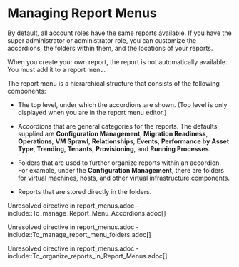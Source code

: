 # Managing Report Menus

By default, all account roles have the same reports available. If you
have the super administrator or administrator role, you can customize
the accordions, the folders within them, and the locations of your
reports.

<div class="note">

When you create your own report, the report is not automatically
available. You must add it to a report menu.

</div>

The report menu is a hierarchical structure that consists of the
following components:

  - The top level, under which the accordions are shown. (Top level is
    only displayed when you are in the report menu editor.)

  - Accordions that are general categories for the reports. The defaults
    supplied are **Configuration Management**, **Migration Readiness**,
    **Operations**, **VM Sprawl**, **Relationships**, **Events**,
    **Performance by Asset Type**, **Trending**, **Tenants**,
    **Provisioning**, and **Running Processes**.

  - Folders that are used to further organize reports within an
    accordion. For example, under the **Configuration Management**,
    there are folders for virtual machines, hosts, and other virtual
    infrastructure components.

  - Reports that are stored directly in the folders.

Unresolved directive in report\_menus.adoc -
include::To\_manage\_Report\_Menu\_Accordions.adoc\[\]

Unresolved directive in report\_menus.adoc -
include::To\_manage\_report\_menu\_folders.adoc\[\]

Unresolved directive in report\_menus.adoc -
include::To\_organize\_reports\_in\_Report\_Menus.adoc\[\]
